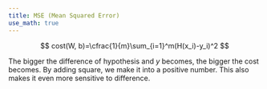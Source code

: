 ```yaml
---
title: MSE (Mean Squared Error)
use_math: true
---
```


$$
cost(W, b)=\cfrac{1}{m}\sum_{i=1}^m(H(x_i)-y_i)^2
$$

The bigger the difference of hypothesis and $y$ becomes, the bigger the cost becomes. By adding square, we make it into a positive number. This also makes it even more sensitive to difference.